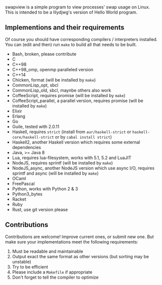swapview is a simple program to view processes' swap usage on Linux. This is intended to be a lilydjwg's version of Hello World program.

Implementions and their requirements
----

Of course you should have corresponding compilers / interpreters installed.
You can (edit and then) run `make` to build all that needs to be built.

* Bash, broken, please contribute
* C
* C++98
* C++98_omp, openmp paralleled version
* C++14
* Chicken, format (will be installed by `make`)
* CommonLisp_opt, sbcl
* CommonLisp_old, sbcl, maynbe others also work
* CoffeeScript, requires promise (will be installed by `make`)
* CoffeeScript_parallel, a parallel version, requires promise (will be installed by `make`)
* Elixir
* Erlang
* Go
* Guile, tested with 2.0.11
* Haskell, requires `strict` (install from `aur/haskell-strict` or `haskell-core/haskell-strict` or by `cabal install strict`)
* Haskell2, another Haskell version which requires some external dependencies
* Java, >= Java 8
* Lua, requires lua-filesystem, works with 5.1, 5.2 and LuaJIT
* NodeJS, requires sprintf (will be installed by `make`)
* NodeJS_async, another NodeJS version which use async I/O, requires sprintf and async (will be installed by `make`)
* OCaml
* FreePascal
* Python, works with Python 2 & 3
* Python3_bytes
* Racket
* Ruby
* Rust, use git version please

Contributions
----

Contributions are welcome! Improve current ones, or submit new one. But make
sure your implementations meet the following requirements:

1. Must be readable and maintainable
2. Output exact the same format as other versions (but sorting may be
   unstable)
3. Try to be efficient
4. Please include a `Makefile` if appropriate
5. Don't forget to tell the compiler to optimize

